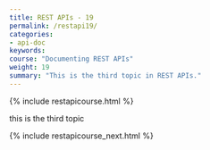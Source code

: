 ```yaml
---
title: REST APIs - 19
permalink: /restapi19/
categories:
- api-doc
keywords: 
course: "Documenting REST APIs"
weight: 19
summary: "This is the third topic in REST APIs."
---
```


{% include restapicourse.html %}

this is the third topic

{% include restapicourse_next.html %}



